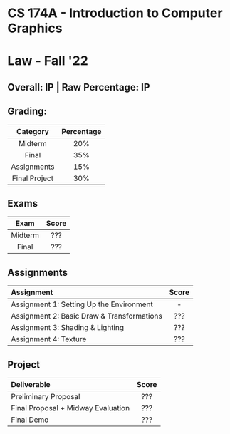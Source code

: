 # CS 174A - Introduction to Computer Graphics

# Law - Fall '22

## Overall: IP | Raw Percentage: IP

## Grading:

|   Category    | Percentage |
| :-----------: | :--------: |
|    Midterm    |    20%     |
|     Final     |    35%     |
|  Assignments  |    15%     |
| Final Project |    30%     |

## Exams

|  Exam   | Score |
| :-----: | :---: |
| Midterm |  ???  |
|  Final  |  ???  |

## Assignments

| Assignment                                 | Score |
| :----------------------------------------- | :---: |
| Assignment 1: Setting Up the Environment   |   -   |
| Assignment 2: Basic Draw & Transformations |  ???  |
| Assignment 3: Shading & Lighting           |  ???  |
| Assignment 4: Texture                      |  ???  |

## Project

| Deliverable                        | Score |
| :--------------------------------- | :---: |
| Preliminary Proposal               |  ???  |
| Final Proposal + Midway Evaluation |  ???  |
| Final Demo                         |  ???  |

